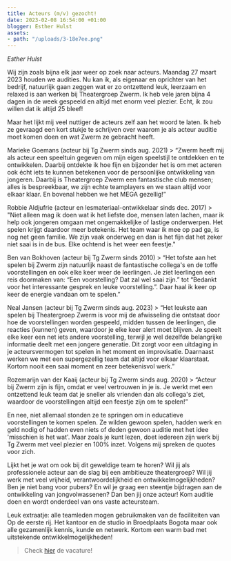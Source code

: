 ```yaml
---
title: Acteurs (m/v) gezocht!
date: 2023-02-08 16:54:00 +01:00
blogger: Esther Hulst
assets:
- path: "/uploads/3-18e7ee.png"
---
```


*Esther Hulst*

Wij zijn zoals bijna elk jaar weer op zoek naar acteurs. Maandag 27 maart 2023 houden we audities. Nu kan ik, als eigenaar en oprichter van het bedrijf, natuurlijk gaan zeggen wat er zo ontzettend leuk, leerzaam en relaxed is aan werken bij Theatergroep Zwerm. Ik heb vele jaren bijna 4 dagen in de week gespeeld en altijd met enorm veel plezier. Echt, ik zou willen dat ik altijd 25 bleef!

Maar het lijkt mij veel nuttiger de acteurs zelf aan het woord te laten. Ik heb ze gevraagd een kort stukje te schrijven over waarom je als acteur auditie moet komen doen en wat Zwerm ze gebracht heeft. 

Marieke Goemans (acteur bij Tg Zwerm sinds aug. 2021)
	> “Zwerm heeft mij als acteur een speeltuin gegeven om mijn eigen speelstijl te ontdekken en te ontwikkelen. Daarbij ontdekte ik hoe fijn en bijzonder het is om met acteren ook écht iets te kunnen betekenen voor de persoonlijke ontwikkeling van jongeren. Daarbij is Theatergroep Zwerm een fantastische club mensen; alles is bespreekbaar, we zijn echte teamplayers en we staan altijd voor elkaar klaar. En bovenal hebben we het MEGA gezellig!”

Robbie Aldjufrie (acteur en lesmateriaal-ontwikkelaar sinds dec. 2017)
	> "Niet alleen mag ik doen wat ik het liefste doe, mensen laten lachen, maar ik help ook jongeren omgaan met ongemakkelijke of lastige onderwerpen. Het spelen krijgt daardoor meer betekenis. Het team waar ik mee op pad ga, is nog net geen familie. We zijn vaak onderweg en dan is het fijn dat het zeker niet saai is in de bus. Elke ochtend is het weer een feestje."

Ben van Bokhoven (acteur bij Tg Zwerm sinds 2010)
	> “Het tofste aan het spelen bij Zwerm zijn natuurlijk naast de fantastische collega's en de toffe voorstellingen en ook elke keer weer de leerlingen. Je ziet leerlingen een reis doormaken van: “Een voorstelling? Dat zal wel saai zijn.” tot “Bedankt voor het interessante gesprek en leuke voorstelling.”. Daar haal ik keer op keer de energie vandaan om te spelen.”

Neal Jansen (acteur bij Tg Zwerm sinds aug. 2023)
	> “Het leukste aan spelen bij Theatergroep Zwerm is voor mij de afwisseling die ontstaat door hoe de voorstellingen worden gespeeld, midden tussen de leerlingen, die reacties (kunnen) geven, waardoor je elke keer alert moet blijven. Je speelt elke keer een net iets andere voorstelling, terwijl je wel dezelfde belangrijke informatie deelt met een jongere generatie. Dit zorgt voor een uitdaging in je acteursvermogen tot spelen in het moment en improvisatie. Daarnaast werken we met een supergezellig team dat altijd voor elkaar klaarstaat. Kortom nooit een saai moment en zeer betekenisvol werk.”

Rozemarijn van der Kaaij (acteur bij Tg Zwerm sinds aug. 2020)
	> “Acteur bij Zwerm zijn is fijn, omdat er veel vertrouwen in je is. Je werkt met een ontzettend leuk team dat je sneller als vrienden dan als collega's ziet, waardoor de voorstellingen altijd een feestje zijn om te spelen!”

En nee, niet allemaal stonden ze te springen om in educatieve voorstellingen te komen spelen. Ze wilden gewoon spelen, hadden werk en geld nodig of hadden even niets of deden gewoon auditie met het idee 'misschien is het wat'. Maar zoals je kunt lezen, doet iedereen zijn werk bij Tg Zwerm met veel plezier en 100% inzet. Volgens mij spreken de quotes voor zich. 

Lijkt het je wat om ook bij dit geweldige team te horen? Wil jij als professionele acteur aan de slag bij een ambitieuze theatergroep? Wil jij werk met veel vrijheid, verantwoordelijkheid en ontwikkelmogelijkheden? Ben je niet bang voor pubers? En wil je graag een steentje bijdragen aan de ontwikkeling van jongvolwassenen? Dan ben jij onze acteur! Kom auditie doen en wordt onderdeel van ons vaste acteursteam.

Leuk extraatje: alle teamleden mogen gebruikmaken van de faciliteiten van Op de eerste rij. Het kantoor en de studio in Broedplaats Bogota maar ook alle gezamenlijk kennis, kunde en netwerk. Kortom een warm bad met uitstekende ontwikkelmogelijkheden!

> Check [hier](https://www.opde1sterij.nl/vacatures/) de vacature!
